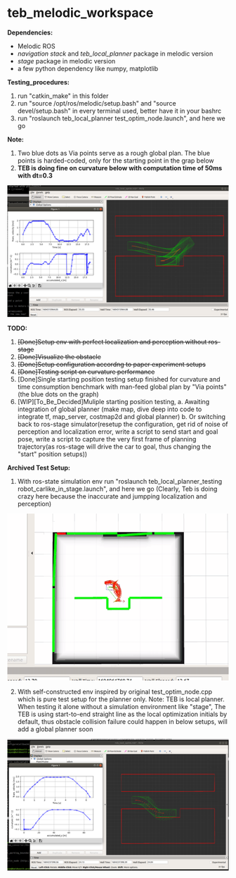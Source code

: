 # teb_melodic_workspace

**Dependencies:**

 * Melodic ROS
 * *navigation stack* and *teb_local_planner* package in melodic version
 * *stage* package in melodic version
 * a few python dependency like numpy, matplotlib

**Testing_procedures:**
1. run "catkin_make" in this folder
2. run "source /opt/ros/melodic/setup.bash" and "source devel/setup.bash" in every terminal used, better have it in your bashrc
3. run "roslaunch teb_local_planner test_optim_node.launch", and here we go

**Note:**
1. Two blue dots as Via points serve as a rough global plan. The blue points is harded-coded, only for the starting point in the grap below
2. **TEB is doing fine on curvature below with computation time of 50ms with dt=0.3**

![](results/0_0_3_setup.png)

**TODO:** 
1. ~~[Done]Setup env with perfect localization and perception without ros-stage~~
2. ~~[Done]Visualize the obstacle~~
3. ~~[Done]Setup configuration accordng to paper experiment setups~~
4. ~~[Done]Testing script on curvature performance~~
5. [Done]Single starting position testing setup finished for curvature and time consumption benchmark with man-feed global plan by "Via points"(the blue dots on the graph)
6. [WIP][To_Be_Decided]Muliple starting position testing, 
    a. Awaiting integration of global planner (make map, dive deep into code to integrate tf, map_server, costmap2d and global planner) 
    b. Or switching back to ros-stage simulator(resetup the configuration, get rid of noise of perception and localization error, write a script to send start and goal pose, write a script to capture the very first frame of planning trajectory(as ros-stage will drive the car to goal, thus changing the "start" position setups))

**Archived Test Setup:**
1. With ros-state simulation env run "roslaunch teb_local_planner_testing robot_carlike_in_stage.launch", and here we go (Clearly, Teb is doing crazy here because the inaccurate and jumpping localization and perception)

![](results/0_0_1_setup.gif)

2. With self-constructed env inspired by original test_optim_node.cpp which is pure test setup for the planner only.
Note: TEB is local planner. When testing it alone without a simulation environment like "stage", The TEB is using start-to-end straight line as the local optimization initials by default, thus obstacle collision failure could happen in below setups, will add a global planner soon

![](results/0_0_2_setup.png)